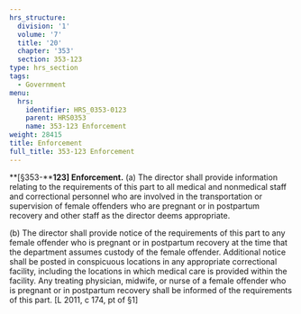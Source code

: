 ```yaml
---
hrs_structure:
  division: '1'
  volume: '7'
  title: '20'
  chapter: '353'
  section: 353-123
type: hrs_section
tags:
  - Government
menu:
  hrs:
    identifier: HRS_0353-0123
    parent: HRS0353
    name: 353-123 Enforcement
weight: 28415
title: Enforcement
full_title: 353-123 Enforcement
---
```

**[§353-****123] Enforcement.** (a) The director shall provide information relating to the requirements of this part to all medical and nonmedical staff and correctional personnel who are involved in the transportation or supervision of female offenders who are pregnant or in postpartum recovery and other staff as the director deems appropriate.

(b) The director shall provide notice of the requirements of this part to any female offender who is pregnant or in postpartum recovery at the time that the department assumes custody of the female offender. Additional notice shall be posted in conspicuous locations in any appropriate correctional facility, including the locations in which medical care is provided within the facility. Any treating physician, midwife, or nurse of a female offender who is pregnant or in postpartum recovery shall be informed of the requirements of this part. [L 2011, c 174, pt of §1]